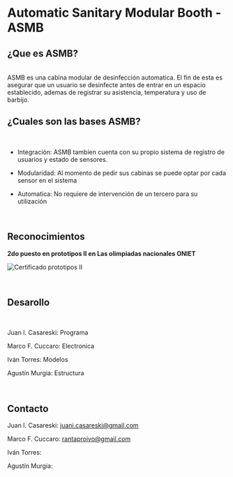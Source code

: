 # Automatic Sanitary Modular Booth - ASMB

## ¿Que es ASMB?
<br>
ASMB es una cabina modular de desinfección automatica. El fin de esta es asegurar que un usuario se desinfecte antes de entrar en un espacio establecido, ademas de registrar su asistencia, temperatura y uso de barbijo.

<br>

## ¿Cuales son las bases ASMB?
<br>

- Integración: ASMB tambien cuenta con su propio sistema de registro de usuarios y estado de sensores. 

- Modularidad: Al momento de pedir sus cabinas se puede optar por cada sensor en el sistema

- Automatica: No requiere de intervención de un tercero para su utilización

<br>

## Reconocimientos
<b>2do puesto en prototipos II en Las olimpiadas nacionales ONIET</b>

![Certificado prototipos II](https://i.imgur.com/SJS4VX8.jpg)

<br>

## Desarollo
<br>

Juan I. Casareski: Programa

Marco F. Cuccaro: Electronica

Iván Torres: Modelos

Agustín Murgia: Estructura

<br>

## Contacto

Juan I. Casareski: [juani.casareski@gmail.com](mailto:juani.casareski@gmail.com)

Marco F. Cuccaro: [rantaproivo@gmail.com](mailto:rantaproivo@gmail.com)

Iván Torres: []()

Agustín Murgia: []()
